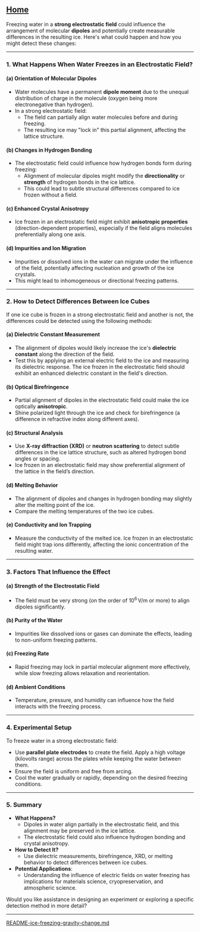 [Home](https://t2m.io/VwvDcuw)
---

Freezing water in a **strong electrostatic field** could influence the arrangement of molecular **dipoles** and potentially create measurable differences in the resulting ice. Here's what could happen and how you might detect these changes:

---

### **1. What Happens When Water Freezes in an Electrostatic Field?**

#### **(a) Orientation of Molecular Dipoles**
- Water molecules have a permanent **dipole moment** due to the unequal distribution of charge in the molecule (oxygen being more electronegative than hydrogen).
- In a strong electrostatic field:
  - The field can partially align water molecules before and during freezing.
  - The resulting ice may "lock in" this partial alignment, affecting the lattice structure.

#### **(b) Changes in Hydrogen Bonding**
- The electrostatic field could influence how hydrogen bonds form during freezing:
  - Alignment of molecular dipoles might modify the **directionality** or **strength** of hydrogen bonds in the ice lattice.
  - This could lead to subtle structural differences compared to ice frozen without a field.

#### **(c) Enhanced Crystal Anisotropy**
- Ice frozen in an electrostatic field might exhibit **anisotropic properties** (direction-dependent properties), especially if the field aligns molecules preferentially along one axis.

#### **(d) Impurities and Ion Migration**
- Impurities or dissolved ions in the water can migrate under the influence of the field, potentially affecting nucleation and growth of the ice crystals.
- This might lead to inhomogeneous or directional freezing patterns.

---

### **2. How to Detect Differences Between Ice Cubes**
If one ice cube is frozen in a strong electrostatic field and another is not, the differences could be detected using the following methods:

#### **(a) Dielectric Constant Measurement**
- The alignment of dipoles would likely increase the ice's **dielectric constant** along the direction of the field.
- Test this by applying an external electric field to the ice and measuring its dielectric response. The ice frozen in the electrostatic field should exhibit an enhanced dielectric constant in the field's direction.

#### **(b) Optical Birefringence**
- Partial alignment of dipoles in the electrostatic field could make the ice optically **anisotropic**.
- Shine polarized light through the ice and check for birefringence (a difference in refractive index along different axes).

#### **(c) Structural Analysis**
- Use **X-ray diffraction (XRD)** or **neutron scattering** to detect subtle differences in the ice lattice structure, such as altered hydrogen bond angles or spacing.
- Ice frozen in an electrostatic field may show preferential alignment of the lattice in the field’s direction.

#### **(d) Melting Behavior**
- The alignment of dipoles and changes in hydrogen bonding may slightly alter the melting point of the ice.
- Compare the melting temperatures of the two ice cubes.

#### **(e) Conductivity and Ion Trapping**
- Measure the conductivity of the melted ice. Ice frozen in an electrostatic field might trap ions differently, affecting the ionic concentration of the resulting water.

---

### **3. Factors That Influence the Effect**
#### **(a) Strength of the Electrostatic Field**
- The field must be very strong (on the order of $10^6 \, \text{V/m}$ or more) to align dipoles significantly.

#### **(b) Purity of the Water**
- Impurities like dissolved ions or gases can dominate the effects, leading to non-uniform freezing patterns.

#### **(c) Freezing Rate**
- Rapid freezing may lock in partial molecular alignment more effectively, while slow freezing allows relaxation and reorientation.

#### **(d) Ambient Conditions**
- Temperature, pressure, and humidity can influence how the field interacts with the freezing process.

---

### **4. Experimental Setup**
To freeze water in a strong electrostatic field:
- Use **parallel plate electrodes** to create the field. Apply a high voltage (kilovolts range) across the plates while keeping the water between them.
- Ensure the field is uniform and free from arcing.
- Cool the water gradually or rapidly, depending on the desired freezing conditions.

---

### **5. Summary**
- **What Happens?**
  - Dipoles in water align partially in the electrostatic field, and this alignment may be preserved in the ice lattice.
  - The electrostatic field could also influence hydrogen bonding and crystal anisotropy.
- **How to Detect It?**
  - Use dielectric measurements, birefringence, XRD, or melting behavior to detect differences between ice cubes.
- **Potential Applications**:
  - Understanding the influence of electric fields on water freezing has implications for materials science, cryopreservation, and atmospheric science.

Would you like assistance in designing an experiment or exploring a specific detection method in more detail?


---

[README-ice-freezing-gravity-change.md](https://t2m.io/QS1yVrT)
